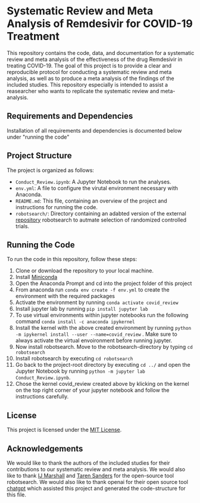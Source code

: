 # Systematic Review and Meta Analysis of Remdesivir for COVID-19 Treatment

This repository contains the code, data, and documentation for a systematic review and meta analysis of the effectiveness of the drug Remdesivir in treating COVID-19. The goal of this project is to provide a clear and reproducible protocol for conducting a systematic review and meta analysis, as well as to produce a meta analysis of the findings of the included studies. This repository especially is intended to assist a reasearcher who wants to replicate the systematic review and meta-analysis.


## Requirements and Dependencies

Installation of all requirements and dependencies is documented below under "running the code"


## Project Structure

The project is organized as follows:

- `Conduct_Review.ipynb`: A Jupyter Notebook to run the analyses.
- `env.yml`: A file to configure the virutal environment necessary with Anaconda.
- `README.md`: This file, containing an overview of the project and instructions for running the code.
- `robotsearch/`: Directory containing an adabted version of the external [repository](https://github.com/tarensanders/robotsearch) robotsearch to autmate selection of randomized controlled trials.


## Running the Code

To run the code in this repository, follow these steps:
1. Clone or download the repository to your local machine.
2. Install [Miniconda](https://docs.conda.io/en/latest/miniconda.html)
3. Open the Anaconda Prompt and cd into the project folder of this project
4. From anaconda run `conda env create -f env.yml` to create the environment with the required packages
5. Activate the environment by running `conda activate covid_review`
6. Install jupyter lab by running `pip install jupyter lab`
7. To use virtual environments within jupyter notebooks run the following command `conda install -c anaconda ipykernel`
8. Install the kernel with the above created environment by running `python -m ipykernel install --user --name=covid_review` . Make sure to always activate the virtual envoironment before running jupyter.
9. Now install robotsearch. Move to the robotsearch-directory by typing `cd robotsearch`
10. Install robotsearch by executing `cd robotsearch`
11. Go back to the project-root directory by executing `cd ../` and open the Jupyter Notebook by running `python -m jupyter lab Conduct_Review.ipynb`. 
12. Chose the kernel covid_review created above by klicking on the kernel on the top right corner of your jupyter notebook and follow the instructions carefully.

## License

This project is licensed under the [MIT License](LICENSE).

## Acknowledgements

We would like to thank the authors of the included studies for their contributions to our systematic review and meta analysis. We would also like to thank [IJ Marshall](https://github.com/ijmarshall/robotsearch) and [Taren Sanders](https://github.com/tarensanders/robotsearch) for the open-source tool robotsearch. We would also like to thank openai for their open source tool [chatgpt](https://chat.openai.com/chat) which assisted this project and generated the code-structure for this file.

